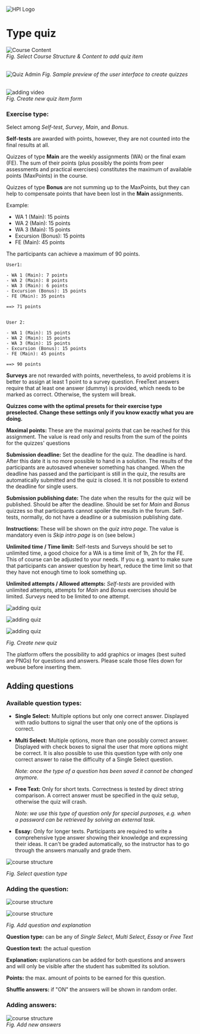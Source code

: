 ![HPI Logo](../../../img/HPI_Logo.png)

# Type quiz  

![Course Content](../../../img/course_admin_items/course_structure_content.png)  
*Fig. Select Course Structure & Content to add quiz item*  
<br>

![Quiz Admin](../../../img/features/itemtypes/quiz_admin.png)
*Fig. Sample preview of the user interface to create quizzes*  
<br>

![adding video](../../../img/05/type_quiz.png)  
*Fig. Create new quiz item form*
<br>  

### Exercise type:  
Select among *Self-test*, *Survey*, *Main*, and *Bonus*.  

**Self-tests** are awarded with points, however, they are not counted into the final results at all.  

Quizzes of type **Main** are the weekly assignments (WA) or the final exam (FE). The sum of their points (plus possibly the points from peer assessments and practical exercises) constitutes the maximum of available points (MaxPoints) in the course.  

Quizzes of type **Bonus** are not summing up to the MaxPoints, but they can help to compensate points that have been lost in the **Main** assignments.

Example:

- WA 1 (Main): 15 points
- WA 2 (Main): 15 points
- WA 3 (Main): 15 points
- Excursion (Bonus): 15 points
- FE (Main): 45 points

The participants can achieve a maximum of 90 points.

	User1:

	- WA 1 (Main): 7 points
	- WA 2 (Main): 8 points
	- WA 3 (Main): 6 points
	- Excursion (Bonus): 15 points
	- FE (Main): 35 points

	==> 71 points  


	User 2:

	- WA 1 (Main): 15 points
	- WA 2 (Main): 15 points
	- WA 3 (Main): 15 points
	- Excursion (Bonus): 15 points
	- FE (Main): 45 points

	==> 90 points

**Surveys** are not rewarded with points, nevertheless, to avoid problems it is better to assign at least 1 point to a survey question. FreeText answers require that at least one answer (dummy) is provided, which needs to be marked as correct. Otherwise, the system will break.

**Quizzes come with the optimal presets for their exercise type preselected. Change these settings only if you know exactly what you are doing.**

**Maximal points:** These are the maximal points that can be reached for this assignment. The value is read only and results from the sum of the points for the quizzes' questions

**Submission deadline:** Set the deadline for the quiz. The deadline is hard. After this date it is no more possible to hand in a solution. The results of the participants are autosaved whenever something has changed. When the deadline has passed and the participant is still in the quiz, the results are automatically submitted and the quiz is closed. It is not possible to extend the deadline for single users.  

**Submission publishing date:** The date when the results for the quiz will be published. Should be after the deadline. Should be set for *Main* and *Bonus* quizzes so that participants cannot spoiler the results in the forum. Self-tests, normally, do not have a deadline or a submission publishing date.

**Instructions:** These will be shown on the *quiz intro page*. The value is mandatory even is *Skip intro page* is on (see below.)

**Unlimited time / Time limit:** Self-tests and Surveys should be set to unlimited time, a good choice for a WA is a time limit of 1h, 2h for the FE.
This of course can be adjusted to your needs. If you e.g. want to make sure that participants can answer question by heart, reduce the time limit so that they have not enough time to look something up.

**Unlimited attempts / Allowed attempts:** *Self-tests* are provided with unlimited attempts, attempts for *Main* and *Bonus* exercises should be limited. *Surveys* need to be limited to one attempt.



![adding quiz](../../../img/05/quiz1.png)

![adding quiz](../../../img/05/quiz2.png)

![adding quiz](../../../img/05/quiz3.png)

*Fig. Create new quiz*



The platform offers the possibility to add graphics or images (best suited are PNGs) for questions and answers. Please scale those files down for webuse before inserting them.

## Adding questions

### Available question types:

* **Single Select:** Multiple options but only one correct answer. Displayed with radio buttons to signal the user that only one of the options is correct.

* **Multi Select:** Multiple options, more than one possibly correct answer. Displayed with check boxes to signal the user that more options might be correct. It is also possible to use this question type with only one correct answer to raise the difficulty of a Single Select question.

	*Note: once the type of a question has been saved it cannot be changed anymore.*

* **Free Text:** Only for short texts. Correctness is tested by direct string comparison.
A correct answer must be specified in the quiz setup, otherwise the quiz will crash.

	*Note: we use this type of question only for special purposes, e.g. when a password can be retrieved by solving an external task.*

* **Essay:** Only for longer texts. Participants are required to write a comprehensive type answer showing their knowledge and expressing their ideas. It can't be graded automatically, so the instructor has to go through the answers manually and grade them.



![course structure](../../../img/07/question_type.png)

*Fig. Select question type*


### Adding the question:



![course structure](../../../img/07/question_sample1.png)

![course structure](../../../img/07/question_sample2.png)

*Fig. Add question and explanation*


**Question type:** can be any of *Single Select*, *Multi Select*, *Essay* or *Free Text*

**Question text:** the actual question

**Explanation:** explanations can be added for both questions and answers and will only be visible after the student has submitted its solution.

**Points:** the max. amount of points to be earned for this question.

**Shuffle answers:** if "ON" the answers will be shown in random order.

### Adding answers:  


![course structure](../../../img/07/add_answers_sample.png)  
*Fig. Add new answers*
